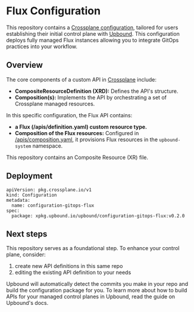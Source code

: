 # Flux Configuration


This repository contains a [Crossplane configuration](https://docs.crossplane.io/latest/concepts/packages/#configuration-packages), tailored for users establishing their initial control plane with [Upbound](https://cloud.upbound.io). This configuration deploys fully managed Flux instances allowing you to integrate GitOps practices into your workflow.

## Overview

The core components of a custom API in [Crossplane](https://docs.crossplane.io/latest/getting-started/introduction/) include:

- **CompositeResourceDefinition (XRD):** Defines the API's structure.
- **Composition(s):** Implements the API by orchestrating a set of Crossplane managed resources.

In this specific configuration, the Flux API contains:

- **a Flux (/apis/definition.yaml) custom resource type.**
- **Composition of the Flux resources:** Configured in [/apis/composition.yaml](/apis/composition.yaml), it provisions Flux resources in the `upbound-system` namespace.


This repository contains an Composite Resource (XR) file.

## Deployment

```shell
apiVersion: pkg.crossplane.io/v1
kind: Configuration
metadata:
  name: configuration-gitops-flux
spec:
  package: xpkg.upbound.io/upbound/configuration-gitops-flux:v0.2.0
```

## Next steps

This repository serves as a foundational step. To enhance your control plane, consider:

1. create new API definitions in this same repo
2. editing the existing API definition to your needs


Upbound will automatically detect the commits you make in your repo and build the configuration package for you. To learn more about how to build APIs for your managed control planes in Upbound, read the guide on Upbound's docs.
